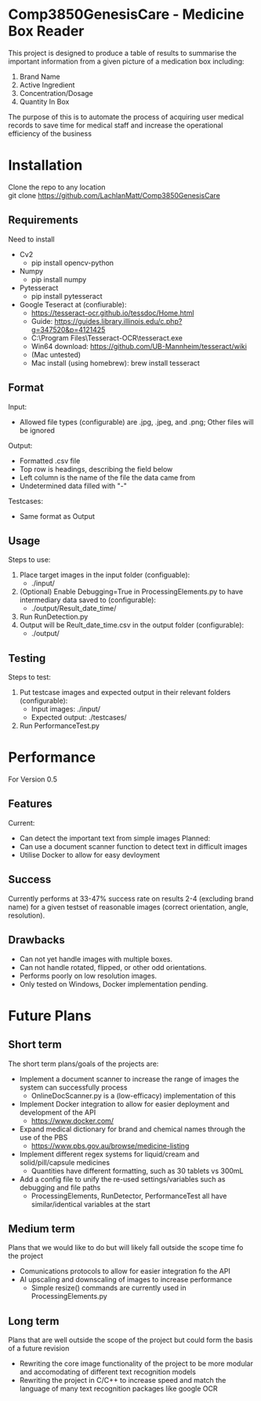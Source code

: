 # Comp3850GenesisCare - Medicine Box Reader
This project is designed to produce a table of results to summarise the important information from a given picture of a medication box including:
1. Brand Name
2. Active Ingredient
3. Concentration/Dosage
4. Quantity In Box  

The purpose of this is to automate the process of acquiring user medical records to save time for medical staff and increase the operational efficiency of the business

# Installation
Clone the repo to any location  
git clone https://github.com/LachlanMatt/Comp3850GenesisCare

## Requirements
Need to install 
* Cv2 
   * pip install opencv-python
* Numpy 
   * pip install numpy
* Pytesseract
   * pip install pytesseract
* Google Teseract at (confiurable):
    * https://tesseract-ocr.github.io/tessdoc/Home.html
    * Guide: https://guides.library.illinois.edu/c.php?g=347520&p=4121425
    * C:\Program Files\Tesseract-OCR\tesseract.exe
    * Win64 download: https://github.com/UB-Mannheim/tesseract/wiki 
    * (Mac untested)
    * Mac install (using homebrew): brew install tesseract 

## Format
Input:
* Allowed file types (configurable) are .jpg, .jpeg, and .png; Other files will be ignored

Output:
* Formatted .csv file
* Top row is headings, describing the field below
* Left column is the name of the file the data came from
* Undetermined data filled with "-"

Testcases:
* Same format as Output
## Usage
Steps to use:
1. Place target images in the input folder (configuable):
    * ./input/
2. (Optional) Enable Debugging=True in ProcessingElements.py to have intermediary data saved to (configurable):
    * ./output/Result_date_time/
3. Run RunDetection.py 
4. Output will be Reult_date_time.csv in the output folder (configurable):
    * ./output/


## Testing
Steps to test:
1. Put testcase images and expected output in their relevant folders (configurable):
    * Input images: ./input/
    * Expected output: ./testcases/
2. Run PerformanceTest.py

# Performance
For Version 0.5

## Features
Current:
* Can detect the important text from simple images
Planned:
* Can use a document scanner function to detect text in difficult images
* Utilise Docker to allow for easy devloyment

## Success
Currently performs at 33-47% success rate on results 2-4 (excluding brand name) for a given testset of reasonable images (correct orientation, angle, resolution).

## Drawbacks
* Can not yet handle images with multiple boxes.  
* Can not handle rotated, flipped, or other odd orientations.  
* Performs poorly on low resolution images.  
* Only tested on Windows, Docker implementation pending.  

# Future Plans

## Short term 
The short term plans/goals of the projects are:
* Implement a document scanner to increase the range of images the system can successfully process
   * OnlineDocScanner.py is a (low-efficacy) implementation of this
* Implement Docker integration to allow for easier deployment and development of the API
   * https://www.docker.com/
* Expand medical dictionary for brand and chemical names through the use of the PBS
    * https://www.pbs.gov.au/browse/medicine-listing
* Implement different regex systems for liquid/cream and solid/pill/capsule medicines
   * Quantities have different formatting, such as 30 tablets vs 300mL
* Add a config file to unify the re-used settings/variables such as debugging and file paths
   * ProcessingElements, RunDetector, PerformanceTest all have similar/identical variables at the start

## Medium term
Plans that we would like to do but will likely fall outside the scope time fo the project
* Comunications protocols to allow for easier integration fo the API
* AI upscaling and downscaling of images to increase performance
   * Simple resize() commands are currently used in ProcessingElements.py

## Long term
Plans that are well outside the scope of the project but could form the basis of a future revision
* Rewriting the core image functionality of the project to be more modular and accomodating of different text recognition models
* Rewriting the project in C/C++ to increase speed and match the language of many text recognition packages like google OCR
